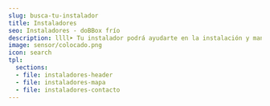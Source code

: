 ```yaml
---
slug: busca-tu-instalador
title: Instaladores
seo: Instaladores - doBBox frío
description: llll➤ Tu instalador podrá ayudarte en la instalación y mantenimiento del sistema, ✅ monitorización de tus cámaras y mucho más.
image: sensor/colocado.png
icon: search
tpl:
  sections:
  - file: instaladores-header
  - file: instaladores-mapa
  - file: instaladores-contacto
---
```

